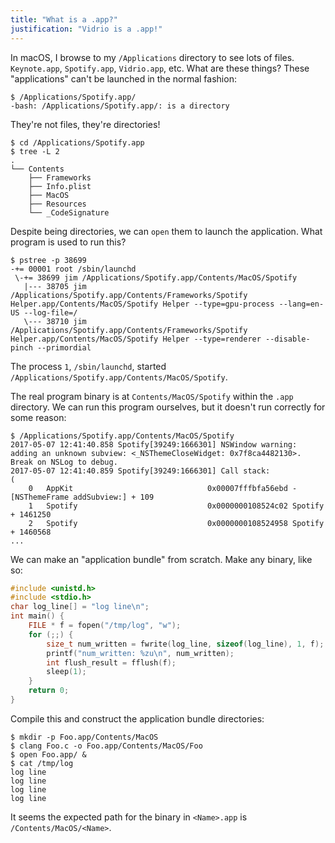 ```yaml
---
title: "What is a .app?"
justification: "Vidrio is a .app!"
---
```


In macOS, I browse to my `/Applications` directory to see lots of files. `Keynote.app`, `Spotify.app`, `Vidrio.app`, etc. What are these things? These "applications" can't be launched in the normal fashion:

```
$ /Applications/Spotify.app/
-bash: /Applications/Spotify.app/: is a directory
```

They're not files, they're directories!

```
$ cd /Applications/Spotify.app
$ tree -L 2
.
└── Contents
    ├── Frameworks
    ├── Info.plist
    ├── MacOS
    ├── Resources
    └── _CodeSignature
```

Despite being directories, we can `open` them to launch the application. What program is used to run this?

```
$ pstree -p 38699
-+= 00001 root /sbin/launchd
 \-+= 38699 jim /Applications/Spotify.app/Contents/MacOS/Spotify
   |--- 38705 jim /Applications/Spotify.app/Contents/Frameworks/Spotify Helper.app/Contents/MacOS/Spotify Helper --type=gpu-process --lang=en-US --log-file=/
   \--- 38710 jim /Applications/Spotify.app/Contents/Frameworks/Spotify Helper.app/Contents/MacOS/Spotify Helper --type=renderer --disable-pinch --primordial
```

The process `1`, `/sbin/launchd`, started `/Applications/Spotify.app/Contents/MacOS/Spotify`.

The real program binary is at `Contents/MacOS/Spotify` within the `.app` directory. We can run this program ourselves, but it doesn't run correctly for some reason:

```
$ /Applications/Spotify.app/Contents/MacOS/Spotify
2017-05-07 12:41:40.858 Spotify[39249:1666301] NSWindow warning: adding an unknown subview: <_NSThemeCloseWidget: 0x7f8ca4482130>. Break on NSLog to debug.
2017-05-07 12:41:40.859 Spotify[39249:1666301] Call stack:
(
	0   AppKit                              0x00007fffbfa56ebd -[NSThemeFrame addSubview:] + 109
	1   Spotify                             0x0000000108524c02 Spotify + 1461250
	2   Spotify                             0x0000000108524958 Spotify + 1460568
...
```

We can make an "application bundle" from scratch. Make any binary, like so:

```c
#include <unistd.h>
#include <stdio.h>
char log_line[] = "log line\n";
int main() {
	FILE * f = fopen("/tmp/log", "w");
	for (;;) {
		size_t num_written = fwrite(log_line, sizeof(log_line), 1, f);
		printf("num_written: %zu\n", num_written);
		int flush_result = fflush(f);
		sleep(1);
	}
	return 0;
}
```

Compile this and construct the application bundle directories:

```
$ mkdir -p Foo.app/Contents/MacOS
$ clang Foo.c -o Foo.app/Contents/MacOS/Foo
$ open Foo.app/ &
$ cat /tmp/log
log line
log line
log line
log line
```

It seems the expected path for the binary in `<Name>.app` is `/Contents/MacOS/<Name>`.
